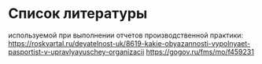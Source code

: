 # Список литературы
используемой при выполнении отчетов производственной практики:
https://roskvartal.ru/deyatelnost-uk/8619-kakie-obyazannosti-vypolnyaet-pasportist-v-upravlyayuschey-organizacii
https://gogov.ru/fms/mo/f459231
